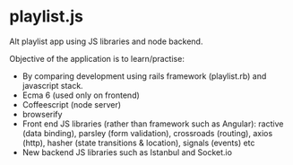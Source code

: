 # playlist.js
Alt playlist app using JS libraries and node backend.

Objective of the application is to learn/practise:
* By comparing development using rails framework (playlist.rb) and javascript stack. 
* Ecma 6 (used only on frontend)
* Coffeescript (node server)
* browserify
* Front end JS libraries (rather than framework such as Angular): ractive (data binding), parsley (form validation), crossroads (routing), axios (http), hasher (state transitions & location), signals (events) etc
* New backend JS libraries such as Istanbul and Socket.io
